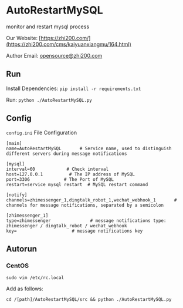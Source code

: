 # AutoRestartMySQL

monitor and restart mysql process

Our Website: [https://zhi200.com/](https://zhi200.com/cms/kaiyuanxiangmu/164.html)

Author Email: [opensource@zhi200.com](mailto:opensource@zhi200.com)

## Run

Install Dependencies: `pip install -r requirements.txt`

Run: `python ./AutoRestartMySQL.py`

## Config

`config.ini` File Configuration

```
[main]
name=AutoRestartMySQL       # Service name, used to distinguish different servers during message notifications

[mysql]
interval=60            # Check interval
host=127.0.0.1          # The IP address of MySQL
port=3306             # The Port of MySQL
restart=service mysql restart  # MySQL restart command

[notify]
channels=zhimessenger_1,dingtalk_robot_1,wechat_webhook_1       # channels for message notifications, separated by a semicolon

[zhimessenger_1]
type=zhimessenger               # message notifications type: zhimessenger / dingtalk_robot / wechat_webhook
key=                     # message notifications key
```

## Autorun

### CentOS

`sudo vim /etc/rc.local `

Add as follows:

`cd /[path]/AutoRestartMySQL/src && python ./AutoRestartMySQL.py`

